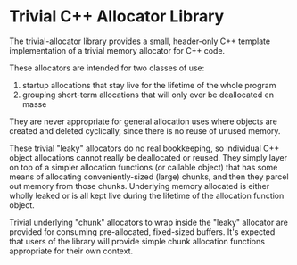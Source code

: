 # Trivial C++ Allocator Library

The trivial-allocator library provides a small, header-only C++ template
implementation of a trivial memory allocator for C++ code.

These allocators are intended for two classes of use:

 1. startup allocations that stay live for the lifetime of the whole program
 2. grouping short-term allocations that will only ever be deallocated en masse

They are never appropriate for general allocation uses where objects are
created and deleted cyclically, since there is no reuse of unused memory.

These trivial "leaky" allocators do no real bookkeeping, so individual C++
object allocations cannot really be deallocated or reused.  They simply layer
on top of a simpler allocation functions (or callable object) that has some
means of allocating conveniently-sized (large) chunks, and then they parcel out
memory from those chunks.  Underlying memory allocated is either wholly leaked
or is all kept live during the lifetime of the allocation function object.

Trivial underlying "chunk" allocators to wrap inside the "leaky" allocator are
provided for consuming pre-allocated, fixed-sized buffers.  It's expected that
users of the library will provide simple chunk allocation functions appropriate
for their own context.
